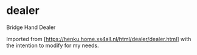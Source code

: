 # dealer
Bridge Hand Dealer

Imported from [https://henku.home.xs4all.nl/html/dealer/dealer.html]
with the intention to modify for my needs.
